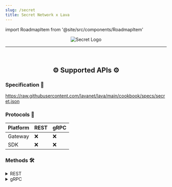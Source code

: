 ```yaml
---
slug: /secret
title: Secret Network x Lava
---
```


import RoadmapItem from '@site/src/components/RoadmapItem'

<center>

![Secret Logo](/img/chains/secret_logo.svg)

</center>

[<RoadmapItem icon="🚀" title="Run an RPC Node" description="Become a part of Lava's network by running your own RPC node and accessing Web3 APIs seamlessly"/>](/secret-node)

<hr />
<br />

<center>

## ⚙️ Supported APIs ⚙️

</center>

### Specification 📑

https://raw.githubusercontent.com/lavanet/lava/main/cookbook/specs/secret.json

### Protocols 🔗

| Platform | REST | gRPC |
| -------- | ---- | ---- |
| Gateway  | ❌   | ❌   |
| SDK      | ❌   | ❌   |

### Methods 🛠️

<details>
<summary> REST </summary>

- /compute/v1beta1/contract_history/{contract_address}
- /mauth/interchain_account/owner/{owner}/connection/{connection_id}
- /registration/v1beta1/registration-key
- /compute/v1beta1/query/{contract_address}
- /compute/v1beta1/contract_address/{label}
- /compute/v1beta1/label/{contract_address}
- /compute/v1beta1/code/{code_id}
- /compute/v1beta1/info/{contract_address}
- /compute/v1beta1/contracts/{code_id}
- /compute/v1beta1/code_hash/by_contract_address/{contract_address}
- /emergencybutton/v1beta1/params
- /registration/v1beta1/tx-key
- /compute/v1beta1/codes
- /registration/v1beta1/encrypted-seed/{pub_key}
- /compute/v1beta1/code_hash/by_code_id/{code_id}

</details>

<details>
<summary> gRPC </summary>

- secret.compute.v1beta1.Query/ContractsByCodeId
- secret.emergencybutton.v1beta1.Query/Params
- secret.registration.v1beta1.Query/TxKey
- secret.compute.v1beta1.Query/CodeHashByCodeId
- secret.compute.v1beta1.Query/ContractHistory
- secret.compute.v1beta1.Query/LabelByAddress
- secret.intertx.v1beta1.Query/InterchainAccountFromAddress
- secret.registration.v1beta1.Query/EncryptedSeed
- secret.compute.v1beta1.Query/ContractInfo
- secret.compute.v1beta1.Query/Codes
- secret.registration.v1beta1.Query/RegistrationKey
- secret.compute.v1beta1.Query/Code
- secret.compute.v1beta1.Query/QuerySecretContract
- secret.compute.v1beta1.Query/CodeHashByContractAddress
- secret.compute.v1beta1.Query/AddressByLabel

</details>
